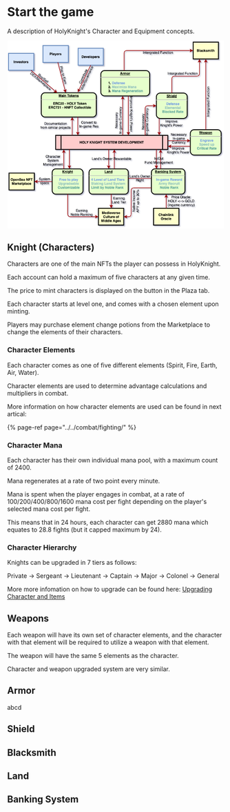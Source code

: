 # Start the game

A description of HolyKnight's Character and Equipment concepts.

![](../assets/overview.png)

## Knight (Characters)

Characters are one of the main NFTs the player can possess in HolyKnight. 

Each account can hold a maximum of five characters at any given time.

The price to mint characters is displayed on the button in the Plaza tab.

Each character starts at level one, and comes with a chosen element upon minting.

Players may purchase element change potions from the Marketplace to change the elements of their characters.

### Character Elements

Each character comes as one of five different elements \(Spirit, Fire, Earth, Air, Water\).

Character elements are used to determine advantage calculations and multipliers in combat.

More information on how character elements are used can be found in next artical:

{% page-ref page="../../combat/fighting/" %}

### Character Mana

Each character has their own individual mana pool, with a maximum count of 2400.

Mana regenerates at a rate of two point every minute.

Mana is spent when the player engages in combat, at a rate of 100/200/400/800/1600 mana cost per fight depending on the player's selected mana cost per fight.

This means that in 24 hours, each character can get 2880 mana which equates to 28.8 fights (but it capped maximum by 24).

### Character Hierarchy

Knights can be upgraded in 7 tiers as follows:

Private -> Sergeant -> Lieutenant -> Captain -> Major -> Colonel -> General

More more infomation on how to upgrade can be found here: [Upgrading Character and Items](../)

## Weapons

Each weapon will have its own set of character elements, and the character with that element will be required to utilize a weapon with that element.

The weapon will have the same 5 elements as the character.

Character and weapon upgraded system are very similar.

## Armor
abcd
## Shield

## Blacksmith

## Land

## Banking System


